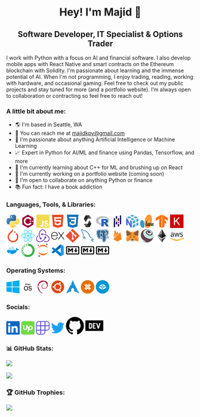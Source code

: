 <h1 align="center">Hey! I'm Majid 👋</h1>
<h2 align="center">Software Developer, IT Specialist & Options Trader</h2>

I work with Python with a focus on AI and financial software. I also develop mobile apps with React Native and smart contracts on the Ethereum blockchain with Solidity. I'm passionate about learning and the immense potential of AI. When I'm not programming, I enjoy trading, reading, working with hardware, and occasional gaming. Feel free to check out my public projects and stay tuned for more (and a portfolio website). I’m always open to collaboration or contracting so feel free to reach out!

### A little bit about me:
- 🌎 I'm based in Seattle, WA
- 📧 You can reach me at [majidkpy@gmail.com](mailto:majidkpy@gmail.com)
- 🤖 I'm passionate about anything Artificial Intelligence or Machine Learning
- 📈 Expert in Python for AI/ML and finance using Pandas, Tensorflow, and more
- 🌱 I'm currently learning about C++ for ML and brushing up on React
- 📁 I'm currently working on a portfolio website (coming soon) <!-- -  All of my projects are available at [coming](soon) -->
- 🤝 I'm open to collaborate on anything Python or finance
- 📚 Fun fact: I have a book addiction

### Languages, Tools, & Libraries:

<p align="left">
    <a href="https://www.python.org/" target="_blank" rel="noreferrer"><img src="./imgs/tools/python.svg" width="36" height="36" alt="Python"/></a>
    <!--  -->
    <!-- <a href="https://docs.microsoft.com/en-us/cpp/?view=msvc-170" target="_blank" rel="noreferrer"><img src="./imgs/tools/c.svg" width="36" height="36" alt="C"/></a> -->
    <!--  -->
    <a href="https://docs.microsoft.com/en-us/cpp/?view=msvc-170" target="_blank" rel="noreferrer"><img src="./imgs/tools/cpp.svg" width="36" height="36" alt="C++"/></a>
    <!--  -->
    <!-- <a href="https://developer.nvidia.com/cuda-zone" target="_blank" rel="noreferrer"><img src="./imgs/tools/cuda.svg" width="36" height="36" alt="CUDA"/></a> -->
    <!--  -->
    <a href="https://developer.mozilla.org/en-US/docs/Web/JavaScript" target="_blank" rel="noreferrer"><img src="./imgs/tools/javascript.svg" width="36" height="36" alt="JavaScript"/></a>
    <!--  -->
    <a href="https://developer.mozilla.org/en-US/docs/Glossary/HTML5" target="_blank" rel="noreferrer"><img src="./imgs/tools/html.svg" width="36" height="36" alt="HTML"/></a>
    <!--  -->
    <a href="https://www.w3.org/TR/CSS/#css" target="_blank" rel="noreferrer"><img src="./imgs/tools/css.svg" width="36" height="36" alt="CSS"/></a>
    <!--  -->
    <a href="https://soliditylang.org/"><picture>
        <source media="(prefers-color-scheme: light)" srcset="./imgs/tools/solidity-light.svg" width="36" height="36">
        <source media="(prefers-color-scheme: dark)" srcset="./imgs/tools/solidity-dark.svg" width="36" height="36">
        <img alt="Solidity" src="./imgs/tools/solidity-light.svg" width="36" height="36"></picture></a>
    <!--  -->
    <a href="https://www.r-project.org/" target="_blank" rel="noreferrer"><img src="./imgs/tools/r.svg" width="36" height="36" alt="R"/></a>
    <!--  -->
    <a href="https://pandas.pydata.org/" target="_blank" rel="noreferrer"><img src="./imgs/tools/pandas.svg" width="36" height="36" alt="Pandas"/></a>
    <!--  -->
    <a href="https://numpy.org/" target="_blank" rel="noreferrer"><img src="./imgs/tools/numpy.svg" width="36" height="36" alt="NumPy"/></a>
    <!--  -->
    <a href="https://scikit-learn.org/stable/" target="_blank" rel="noreferrer"><img src="./imgs/tools/scikit-learn.svg" width="36" height="36" alt="Scikit-learn"/></a>
    <!--  -->
    <a href="https://www.tensorflow.org/" target="_blank" rel="noreferrer"><img src="./imgs/tools/tensorflow.svg" width="36" height="36" alt="Tensorflow"/></a>
    <!--  -->
    <a href="https://keras.io/" target="_blank" rel="noreferrer"><img src="./imgs/tools/keras.svg" width="36" height="36" alt="Keras"/></a>
    <!--  -->
    <a href="https://pytorch.org/" target="_blank" rel="noreferrer"><img src="./imgs/tools/pytorch.svg" width="36" height="36" alt="PyTorch"/></a>
    <!--  -->
    <!-- <a href="https://opencv.org/"><picture>
        <source media="(prefers-color-scheme: light)" srcset="./imgs/tools/opencv-light.svg" width="36" height="36">
        <source media="(prefers-color-scheme: dark)" srcset="./imgs/tools/opencv-dark.svg" width="36" height="36">
        <img alt="OpenCV" src="./imgs/tools/opencv-light.svg" width="36" height="36"></picture></a> -->
    <!--  -->
    <a href="https://reactjs.org/" target="_blank" rel="noreferrer"><img src="./imgs/tools/react.svg" width="36" height="36" alt="React.js"/></a>
    <!--  -->
    <a href="https://redux.js.org/" target="_blank" rel="noreferrer"><img src="./imgs/tools/redux.svg" width="36" height="36" alt="Redux.js"/></a>
    <!--  -->
    <a href="https://expressjs.com/"><picture>
        <source media="(prefers-color-scheme: light)" srcset="./imgs/tools/express-light.svg" width="36" height="36">
        <source media="(prefers-color-scheme: dark)" srcset="./imgs/tools/express-dark.svg" width="36" height="36">
        <img alt="Express.js" src="./imgs/tools/express-light.svg" width="36" height="36"></picture></a>
    <!--  -->
    <a href="https://git-scm.com/" target="_blank" rel="noreferrer"><img src="./imgs/tools/git.svg" width="36" height="36" alt="Git"/></a>
    <!--  -->
    <a href="https://www.mysql.com/" target="_blank" rel="noreferrer"><img src="./imgs/tools/mysql.svg" width="36" height="36" alt="MySQL"/></a>
    <!--  -->
    <a href="https://www.postgresql.org/" target="_blank" rel="noreferrer"><img src="./imgs/tools/postgresql.svg" width="36" height="36" alt="PostgreSQL"/></a>
    <!--  -->
    <a href="https://firebase.google.com/" target="_blank" rel="noreferrer"><img src="./imgs/tools/firebase.svg" width="36" height="36" alt="Firebase"/></a>
    <!--  -->
    <a href="https://metamask.io/" target="_blank" rel="noreferrer"><img src="./imgs/tools/metamask.svg" width="36" height="36" alt="MetaMask"/></a>
    <!--  -->
    <a href="https://trufflesuite.com" target="_blank" rel="noreferrer"><img src="./imgs/tools/truffle.svg" width="36" height="36" alt="Truffle"/></a>
    <!--  -->
    <a href="https://ethereum.org/en/" target="_blank" rel="noreferrer"><img src="./imgs/tools/ethereum.svg" width="36" height="36" alt="Ethereum"/></a>
    <!--  -->
    <a href="https://aws.amazon.com/"><picture>
        <source media="(prefers-color-scheme: light)" srcset="./imgs/tools/aws-light.svg" width="36" height="36">
        <source media="(prefers-color-scheme: dark)" srcset="./imgs/tools/aws-dark.svg" width="36" height="36">
        <img alt="Amazon Web Services" src="./imgs/tools/aws-light.svg" width="36" height="36"></picture></a>
    <!--  -->
    <a href="https://www.docker.com/" target="_blank" rel="noreferrer"><img src="./imgs/tools/docker.svg" width="36" height="36" alt="Docker"/></a>
    <!--  -->
    <!-- <a href="https://kubernetes.io/" target="_blank" rel="noreferrer"><img src="./imgs/tools/kubernetes.svg" width="36" height="36" alt="Kubernetes"/></a> -->
    <!--  -->
    <a href="https://anaconda.org/" target="_blank" rel="noreferrer"><img src="./imgs/tools/anaconda.svg" width="36" height="36" alt="Anaconda"/></a>
    <!--  -->
    <a href="https://jupyter.org/" target="_blank" rel="noreferrer"><img src="./imgs/tools/jupyter.svg" width="36" height="36" alt="Jupyter"/></a>
    <!--  -->
    <a href="https://code.visualstudio.com/" target="_blank" rel="noreferrer"><img src="./imgs/tools/vscode.svg" width="36" height="36" alt="Visual Studio Code"/></a>
    <!--  -->
    <a href="https://daringfireball.net/projects/markdown/"><picture>
        <source media="(prefers-color-scheme: light)" srcset="./imgs/tools/markdown-light.svg" width="36" height="36">
        <source media="(prefers-color-scheme: dark)" srcset="./imgs/tools/markdown-dark.svg" width="36" height="36">
        <img alt="Markdown" src="./imgs/tools/markdown-light.svg" width="36" height="36"></picture></a>
    <!--  -->
    <a href="https://zsh.sourceforge.io/"><picture>
        <source media="(prefers-color-scheme: light)" srcset="./imgs/tools/zsh-light.svg" width="36" height="36">
        <source media="(prefers-color-scheme: dark)" srcset="./imgs/tools/zsh-dark.svg" width="36" height="36">
        <img alt="ZSH" src="./imgs/tools/markdown-light.svg" width="36" height="36"></picture></a>
    <!--  -->
    <a href="https://www.gnu.org/software/bash/"><picture>
        <source media="(prefers-color-scheme: light)" srcset="./imgs/tools/bash-light.svg" width="36" height="36">
        <source media="(prefers-color-scheme: dark)" srcset="./imgs/tools/bash-dark.svg" width="36" height="36">
        <img alt="Bash" src="./imgs/tools/markdown-light.svg" width="36" height="36"></picture></a>
</p>

### Operating Systems:

<p align="left">
    <a href="https://www.microsoft.com/en-us/windows" target="_blank" rel="noreferrer"><img src="./imgs/tools/windows.svg" width="36" height="36" alt="Windows"/></a>
    <!--  -->
    <a href="https://www.apple.com/macos/"><picture>
        <source media="(prefers-color-scheme: light)" srcset="./imgs/tools/macos-light.svg" width="36" height="36">
        <source media="(prefers-color-scheme: dark)" srcset="./imgs/tools/macos-dark.svg" width="36" height="36">
        <img alt="MacOS" src="./imgs/tools/macos-light.svg" width="36" height="36"></picture></a>
    <!--  -->
    <a href="https://www.debian.org/" target="_blank" rel="noreferrer"><img src="./imgs/tools/debian.svg" width="36" height="36" alt="Debian"/></a>
    <!--  -->
    <a href="https://ubuntu.com/" target="_blank" rel="noreferrer"><img src="./imgs/tools/ubuntu.svg" width="36" height="36" alt="Ubuntu"/></a>
    <!--  -->
    <a href="https://archlinux.org/" target="_blank" rel="noreferrer"><img src="./imgs/tools/archlinux.svg" width="36" height="36" alt="Arch Linux"/></a>
    <!--  -->
    <a href="https://www.proxmox.com/en/" target="_blank" rel="noreferrer"><img src="./imgs/tools/proxmox.svg" width="36" height="36" alt="Proxmox"/></a>
    <!--  -->
    <a href="https://www.truenas.com/" target="_blank" rel="noreferrer"><img src="./imgs/tools/truenas.svg" width="36" height="36" alt="TrueNAS"/></a>
</p>

### Socials:

<p align="left">
    <a href="https://www.linkedin.com/in/majid-kouki" target="_blank" rel="noreferrer"> <img src="./imgs/socials/linkedin.svg" width="36" height="36"/></a>
    <!--  -->
    <a href="https://www.upwork.com/freelancers/~016dffc63782f0d13d" target="_blank" rel="noreferrer"> <img src="./imgs/socials/upwork.svg" width="36" height="36"/></a>
    <!--  -->
    <a href="https://www.polywork.com/majid_kouki" target="_blank" rel="noreferrer"> <img src="./imgs/socials/polywork.svg" width="36" height="36"/></a>
    <!--  -->
    <a href="https://www.twitter.com/MajidKouki" target="_blank" rel="noreferrer"> <img src="./imgs/socials/twitter.svg" width="36" height="36"/></a>
    <!--  -->
    <a href="https://www.github.com/majidkouki"><picture>
        <source media="(prefers-color-scheme: light)" srcset="./imgs/socials/github-light.svg" width="36" height="36">
        <source media="(prefers-color-scheme: dark)" srcset="./imgs/socials/github-dark.svg" width="36" height="36">
        <img src="./imgs/socials/github-light.svg"></picture></a> 
    <!--  -->
    <a href="https://www.dev.to/majidkouki"><picture>
        <source media="(prefers-color-scheme: light)" srcset="./imgs/socials/dev-light.svg" width="36" height="36">
        <source media="(prefers-color-scheme: dark)" srcset="./imgs/socials/dev-dark.svg" width="36" height="36">
        <img src="./imgs/socials/dev-light.svg"></picture></a>
</p>

### 📊 GitHub Stats:

![](https://github-readme-stats.vercel.app/api?username=majidkouki&theme=transparent&hide_border=false&include_all_commits=false&count_private=true)
<!--  -->
![](https://github-readme-streak-stats.herokuapp.com/?user=majidkouki&theme=transparent&hide_border=false)
<!--  -->
<!-- ![](https://github-readme-stats.vercel.app/api/top-langs/?username=majidkouki&theme=transparent&hide_border=false&include_all_commits=false&count_private=true&layout=compact) -->
<!-- Temporarily disabled till non-repo projects accounted for -->

### 🏆 GitHub Trophies:

![](https://github-profile-trophy.vercel.app/?username=majidkouki&theme=radical&no-frame=false&no-bg=true&margin-w=6)
